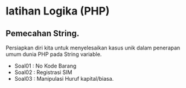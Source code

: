 
# latihan Logika (PHP)

## Pemecahan String.

Persiapkan diri kita untuk menyelesaikan kasus unik dalam penerapan umum dunia PHP pada String variable.
- Soal01 : No Kode Barang
- Soal02 : Registrasi SIM
- Soal03 : Manipulasi Huruf kapital/biasa.


